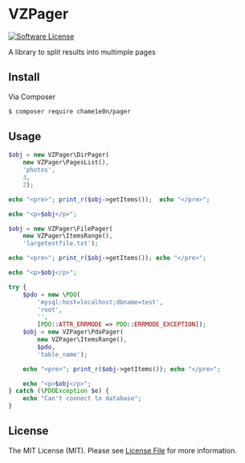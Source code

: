 # VZPager

[![Software License](https://img.shields.io/badge/license-MIT-brightgreen.svf?style=flat-square)](LICENSE.md)

A library to split results into multimple pages

## Install

Via Composer

``` bash
$ composer require chame1e0n/pager
```

## Usage

``` php
$obj = new VZPager\DirPager(
    new VZPager\PagesList(),
    'photos',
    3,
    2);

echo "<pre>"; print_r($obj->getItems());  echo "</pre>";

echo "<p>$obj</p>";
```

``` php
$obj = new VZPager\FilePager(
    new VZPager\ItemsRange(),
    'largetextfile.txt');

echo "<pre>"; print_r($obj->getItems()); echo "</pre>";

echo "<p>$obj</p>";
```

``` php
try {
    $pdo = new \PDO(
        'mysql:host=localhost;dbname=test',
        'root',
        '',
        [PDO::ATTR_ERRMODE => PDO::ERRMODE_EXCEPTION]);
    $obj = new VZPager\PdoPager(
        new VZPager\ItemsRange(),
        $pdo,
        'table_name');

    echo "<pre>"; print_r($obj->getItems()); echo "</pre>";

    echo "<p>$obj</p>";
} catch (\PDOException $e) {
    echo "Can't connect to database";
}
```

## License

The MIT License (MIT). Please see [License File](https://github.com/dnoegel/php-xdg-base-dir/blob/master/LICENSE) for more information.